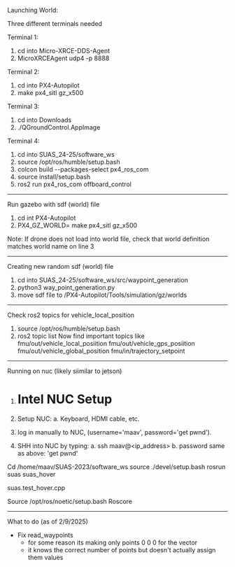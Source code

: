 Launching World:

Three different terminals needed

Terminal 1:
1. cd into Micro-XRCE-DDS-Agent
2. MicroXRCEAgent udp4 -p 8888

Terminal 2:
1. cd into PX4-Autopilot
2. make px4_sitl gz_x500

Terminal 3:
1. cd into Downloads
2. ./QGroundControl.AppImage

Terminal 4:
1. cd into SUAS_24-25/software_ws
2. source /opt/ros/humble/setup.bash
3. colcon build --packages-select px4_ros_com 
4. source install/setup.bash 
5. ros2 run px4_ros_com offboard_control

---------------------------------------------------

Run gazebo with sdf (world) file
1. cd int PX4-Autopilot
2. PX4_GZ_WORLD=<world name here> make px4_sitl gz_x500

Note: If drone does not load into world file, check that world definition matches world name on line 3

---------------------------------------------------

Creating new random sdf (world) file
1. cd into SUAS_24-25/software_ws/src/waypoint_generation
2. python3 way_point_generation.py
3. move sdf file to /PX4-Autopilot/Tools/simulation/gz/worlds

---------------------------------------------------

Check ros2 topics for vehicle_local_position
1. source /opt/ros/humble/setup.bash 
2. ros2 topic
list
 Now find important topics like
fmu/out/vehicle_local_posiition
fmu/out/vehicle_gps_posiition
fmu/out/vehicle_global_position
fmu/in/trajectory_setpoint


---------------------------------------------------

Running on nuc (likely siimilar to jetson)
1. # Intel NUC Setup

1. Setup NUC: 
   a. Keyboard, HDMI cable, etc.
2. log in manually to NUC, (username='maav', password='get pwnd'). 
5. SHH into NUC by typing: 
    a. ssh maav@<ip_address> 
    b. password same as above: 'get pwnd'


Cd /home/maav/SUAS-2023/software_ws
source ./devel/setup.bash
rosrun suas suas_hover

suas.test_hover.cpp


Source /opt/ros/noetic/setup.bash
Roscore


---------------------------------------------------

What to do (as of 2/9/2025)

 - Fix read_waypoints
    - for some reason its making only points 0 0 0 for the vector
    - it knows the correct number of points but doesn't actually assign them values